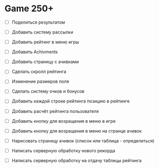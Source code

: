 # Game 250+

* [ ] Поделиться результатом
* [ ] Добавить систему рассылки
* [ ] Добавить рейтинг в меню игры
* [ ] Добавить Achivments
* [ ] Добавить страницу с ачивками
* [ ] Сделать скролл рейтинга
* [ ] Изменение размеров поля
* [ ] Сделать систему очков и бонусов
* [ ] Добавить каждой строке рейтинга позицию в рейтинге
* [ ] Добавить расчёт рейтинга пользователя

* [ ] Добавить кнопку для возращения в меню в игре
* [ ] Добавить кнопку для возращения в меню на странце ачивок
* [ ] Нарисовать страницу ачивок (список или таблица - определиться)
* [ ] Написать серверную обработку нового рекорда
* [ ] Написать серверную обработку на отдачу таблицы рейтинга